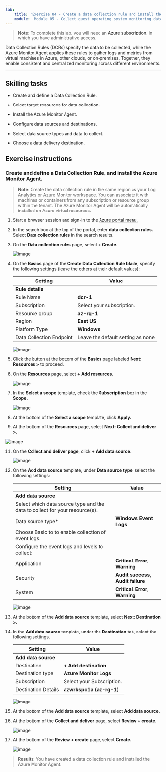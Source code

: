 ```yaml
---
lab:
    title: 'Exercise 04 - Create a data collection rule and install the Azure Monitor Agent'    
    module: 'Module 05 - Collect guest operating system monitoring data from Azure and hybrid virtual machines using Azure Monitor Agent'
---
```



>**Note**: To complete this lab, you will need an [Azure subscription.](https://azure.microsoft.com/en-us/free/?azure-portal=true) in which you have administrative access. 


Data Collection Rules (DCRs) specify the data to be collected, while the Azure Monitor Agent applies these rules to gather logs and metrics from virtual machines in Azure, other clouds, or on-premises. Together, they enable consistent and centralized monitoring across different environments.

---

## Skilling tasks

- Create and define a Data Collection Rule.

- Select target resources for data collection.

- Install the Azure Monitor Agent.
  
- Configure data sources and destinations.

- Select data source types and data to collect.

- Choose a data delivery destination.

## Exercise instructions 

### Create and define a Data Collection Rule, and install the Azure Monitor Agent.

>**Note**: Create the data collection rule in the same region as your Log Analytics or Azure Monitor workspace. You can associate it with machines or containers from any subscription or resource group within the tenant. The Azure Monitor Agent will be automatically installed on Azure virtual resources.

1. Start a browser session and sign-in to the [Azure portal menu.](https://portal.azure.com/)
  
3. In the search box at the top of the portal, enter **data collection rules.** Select **Data collection rules** in the search results.
  
4. On the **Data collection rules** page, select **+ Create.**
  
    ![image](https://github.com/user-attachments/assets/a472bc6f-fa96-4615-a67c-c99e8b9ce7a4)

5. On the **Basics** page of the **Create Data Collection Rule blade**, specify the following settings (leave the others at their default values):

    |Setting|Value|
    |---|---|
    |**Rule details**|
    |Rule Name|**dcr-1**|
    |Subscription|Select your subscription.|
    |Resource group|**az-rg-1**|
    |Region|**East US**|
    |Platform Type|**Windows**|
    |Data Collection Endpoint|Leave the default setting as none|

   ![image](https://github.com/user-attachments/assets/6c63c48f-f7a9-4fb2-8fc0-e22084cd5013)

6. Click the button at the bottom of the **Basics** page labeled **Next: Resources >** to proceed.
   
7. On the **Resources** page, select **+ Add resources.**

   ![image](https://github.com/user-attachments/assets/7e45996b-478b-4be4-9df3-df6127da6cb4)

8. In the **Select a scope** template, check the **Subscription** box in the **Scope.**

   ![image](https://github.com/user-attachments/assets/0d228e47-039e-4418-ae66-025957e368bc)

9. At the bottom of the **Select a scope** template, click **Apply.**
  
10. At the bottom of the **Resources** page, select **Next: Collect and deliver >.**

   ![image](https://github.com/user-attachments/assets/95556211-654f-4810-98a0-5cd8fac13bff)  

11. On the **Collect and deliver page**, click **+ Add data source.**

    ![image](https://github.com/user-attachments/assets/8274b0c1-8617-4889-9aef-78e050f2bd00)

12. On the **Add data source** template, under **Data source type**, select the following settings:
    
    |Setting|Value|
    |---|---|
    |**Add data source**|
    |Select which data source type and the data to collect for your resource(s).|
    |Data source type*|**Windows Event Logs**|
    |Choose Basic to to enable collection of event logs.|
    |Configure the event logs and levels to collect:|
    |Application|**Critical**, **Error**, **Warning**|
    |Security|**Audit success**, **Audit failure**|
    |System|**Critical**, **Error**, **Warning**|

    ![image](https://github.com/user-attachments/assets/33039994-0613-40f4-9c55-03f795b38b9b)

13. At the bottom of the **Add data source** template, select **Next: Destination >.**

14. In the **Add data source** template, under the **Destination** tab, select the following settings.
    
    |Setting|Value|
    |---|---|
    |**Add data source**|
    |Destination|**+ Add destination**|
    |Destination type|**Azure Monitor Logs**|
    |Subscription|Select your Subscription.|
    |Destination Details|**azwrkspc1a (az-rg-1**)|

     ![image](https://github.com/user-attachments/assets/dc2d2906-4a57-4df9-a33c-fd6ae34a8457)

15. At the bottom of the **Add data source** template, select **Add data source.**

16. At the bottom of the **Collect and deliver** page, select **Review + create.**

    ![image](https://github.com/user-attachments/assets/4277089c-971c-4334-a49d-6ac6bfe93ff4)

17. At the bottom of the **Review + create** page, select **Create.**

    ![image](https://github.com/user-attachments/assets/b532f92e-af10-4b4d-bb52-10d15ad38d4a)

> **Results**: You have created a data collection rule and installed the Azure Monitor Agent.
